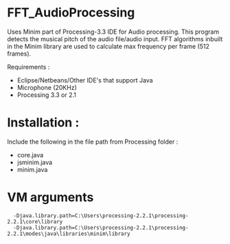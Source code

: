 # FFT_AudioProcessing

Uses Minim part of Processing-3.3 IDE for Audio processing. This program detects the musical pitch of the audio file/audio input. FFT algorithms inbuilt in the Minim library are used to calculate max frequency per frame (512 frames). 

Requirements : 

- Eclipse/Netbeans/Other IDE's that support Java
- Microphone (20KHz)
- Processing 3.3 or 2.1

# Installation :

Include the following in the file path from Processing folder : 
- core.java
- jsminim.java
- minim.java


# VM arguments
```
  -Djava.library.path=C:\Users\processing-2.2.1\processing-2.2.1\core\library
  -Djava.library.path=C:\Users\processing-2.2.1\processing-2.2.1\modes\java\libraries\minim\library

```




